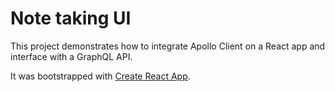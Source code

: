 # Note taking UI

This project demonstrates how to integrate Apollo Client on a React app and interface with a GraphQL API.

It was bootstrapped with [Create React App](https://github.com/facebookincubator/create-react-app).
